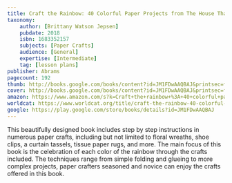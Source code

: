 ```yaml
---
title: Craft the Rainbow: 40 Colorful Paper Projects from The House That Lars Built
taxonomy:
	author: [Brittany Watson Jepsen]
	pubdate: 2018
	isbn: 1683352157
	subjects: [Paper Crafts]
	audience: [General]
	expertise: [Intermediate]
	tag: [lesson plans]
publisher: Abrams
pagecount: 192
thumb: http://books.google.com/books/content?id=JM1FDwAAQBAJ&printsec=frontcover&img=1&zoom=2&edge=curl&imgtk=AFLRE717mrN1Ihnu5CtfJud1WIYILKAb2hMCfvp_hwFv7ND1LGQ55BOsDOUVP_lbTlh44H48jo-Y0sRgjohihVS7oYNkuCgTBt1m8HOpCOrs_MbP26MLV9bVkabZjVKyg4OqEFaovZqr&source=gbs_api
cover: http://books.google.com/books/content?id=JM1FDwAAQBAJ&printsec=frontcover&img=1&zoom=6&edge=curl&imgtk=AFLRE73mMtxNHLbMH4a50nN5SxjKXzx-xF53hS0lxQeHNveUnE6xOJ2qvLCX6Alv9HSxa_-BGZO-1aQb2LVRVhgHOSB4L7xh3exuLq7KmK90DDJbVpX_RnHn8tpJKIlnRAlZwgNBR0Op&source=gbs_api
amazon: https://www.amazon.com/s?k=Craft+the+rainbow+%3A+40+colorful+paper+projects+from+"The+house+that+Lars+built"&ref=nb_sb_noss
worldcat: https://www.worldcat.org/title/craft-the-rainbow-40-colorful-paper-projects-from-the-house-that-lars-built/oclc/1000583372&referer=brief_results
google: https://play.google.com/store/books/details?id=JM1FDwAAQBAJ
---
```

This beautifully designed book includes step by step instructions in numerous paper crafts, including but not limited to floral wreaths, shoe clips,  a curtain tassels, tissue paper rugs, and more.  The main focus of this book is the celebration of each color of the rainbow through the crafts included.  The techniques range from simple folding and glueing to more complex projects, paper crafters seasoned and novice can enjoy the crafts offered in this book.